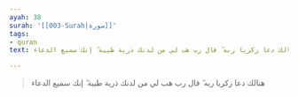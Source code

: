 ```yaml
---
ayah: 38
surah: '[[003-Surah|سورة]]'
tags:
- quran
text: هنالك دعا زكريا ربه ۖ قال رب هب لي من لدنك ذرية طيبة ۖ إنك سميع الدعاء

---
```

> هنالك دعا زكريا ربه ۖ قال رب هب لي من لدنك ذرية طيبة ۖ إنك سميع الدعاء
